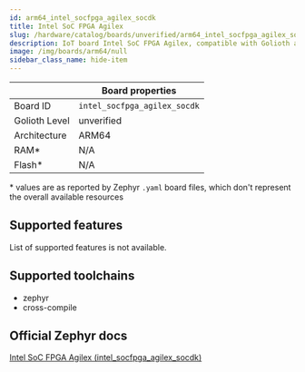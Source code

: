 ```yaml
---
id: arm64_intel_socfpga_agilex_socdk
title: Intel SoC FPGA Agilex
slug: /hardware/catalog/boards/unverified/arm64_intel_socfpga_agilex_socdk
description: IoT board Intel SoC FPGA Agilex, compatible with Golioth at unverified level.
image: /img/boards/arm64/null
sidebar_class_name: hide-item
---
```


[//]: # (This is an auto-generated file, do not edit! Changes to it will be lost upon re-generation)



|                | Board properties     |
| -------------  | -------------------- |
| Board ID       | `intel_socfpga_agilex_socdk` |
| Golioth Level  | unverified       |
| Architecture   | ARM64 |
| RAM*           | N/A |
| Flash*         | N/A |

\* values are as reported by Zephyr `.yaml` board files, which don't represent the overall available resources



## Supported features

List of supported features is not available.

## Supported toolchains

* zephyr
* cross-compile

## Official Zephyr docs

[Intel SoC FPGA Agilex (intel_socfpga_agilex_socdk)](https://docs.zephyrproject.org/latest/boards/arm64/intel_socfpga_agilex_socdk/doc/index.html)
